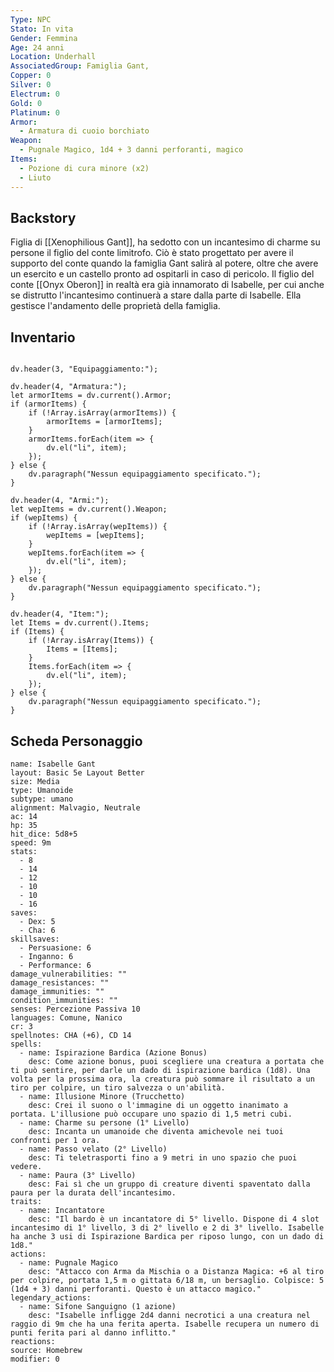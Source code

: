```yaml
---
Type: NPC
Stato: In vita
Gender: Femmina
Age: 24 anni
Location: Underhall
AssociatedGroup: Famiglia Gant,
Copper: 0
Silver: 0
Electrum: 0
Gold: 0
Platinum: 0
Armor:
  - Armatura di cuoio borchiato
Weapon:
  - Pugnale Magico, 1d4 + 3 danni perforanti, magico
Items:
  - Pozione di cura minore (x2)
  - Liuto
---
```


## Backstory
Figlia di [[Xenophilious Gant]], ha sedotto con un incantesimo di charme su persone il figlio del conte limitrofo. Ciò è stato progettato per avere il supporto del conte quando la famiglia Gant salirà al potere, oltre che avere un esercito e  un castello pronto ad ospitarli in caso di pericolo. 
Il figlio del conte [[Onyx Oberon]] in realtà era già innamorato di Isabelle, per cui anche se distrutto l'incantesimo continuerà a stare dalla parte di Isabelle. 
Ella gestisce l'andamento delle proprietà della famiglia.

## Inventario
```dataviewjs

dv.header(3, "Equipaggiamento:");

dv.header(4, "Armatura:");
let armorItems = dv.current().Armor; 
if (armorItems) { 
    if (!Array.isArray(armorItems)) {
        armorItems = [armorItems]; 
    }
    armorItems.forEach(item => {
        dv.el("li", item); 
    });
} else {
    dv.paragraph("Nessun equipaggiamento specificato.");
}

dv.header(4, "Armi:");
let wepItems = dv.current().Weapon; 
if (wepItems) { 
    if (!Array.isArray(wepItems)) {
        wepItems = [wepItems]; 
    }
    wepItems.forEach(item => {
        dv.el("li", item); 
    });
} else {
    dv.paragraph("Nessun equipaggiamento specificato.");
}

dv.header(4, "Item:");
let Items = dv.current().Items; 
if (Items) { 
    if (!Array.isArray(Items)) {
        Items = [Items]; 
    }
    Items.forEach(item => {
        dv.el("li", item); 
    });
} else {
    dv.paragraph("Nessun equipaggiamento specificato.");
}
```

## Scheda Personaggio
```statblock
name: Isabelle Gant
layout: Basic 5e Layout Better
size: Media
type: Umanoide
subtype: umano
alignment: Malvagio, Neutrale
ac: 14
hp: 35
hit_dice: 5d8+5
speed: 9m
stats:
  - 8
  - 14
  - 12
  - 10
  - 10
  - 16
saves:
  - Dex: 5
  - Cha: 6
skillsaves:
  - Persuasione: 6
  - Inganno: 6
  - Performance: 6
damage_vulnerabilities: ""
damage_resistances: ""
damage_immunities: ""
condition_immunities: ""
senses: Percezione Passiva 10
languages: Comune, Nanico
cr: 3
spellnotes: CHA (+6), CD 14
spells:
  - name: Ispirazione Bardica (Azione Bonus)
    desc: Come azione bonus, puoi scegliere una creatura a portata che ti può sentire, per darle un dado di ispirazione bardica (1d8). Una volta per la prossima ora, la creatura può sommare il risultato a un tiro per colpire, un tiro salvezza o un'abilità.
  - name: Illusione Minore (Trucchetto)
    desc: Crei il suono o l'immagine di un oggetto inanimato a portata. L'illusione può occupare uno spazio di 1,5 metri cubi.
  - name: Charme su persone (1° Livello)
    desc: Incanta un umanoide che diventa amichevole nei tuoi confronti per 1 ora.
  - name: Passo velato (2° Livello)
    desc: Ti teletrasporti fino a 9 metri in uno spazio che puoi vedere.
  - name: Paura (3° Livello)
    desc: Fai sì che un gruppo di creature diventi spaventato dalla paura per la durata dell'incantesimo.
traits:
  - name: Incantatore
    desc: "Il bardo è un incantatore di 5° livello. Dispone di 4 slot incantesimo di 1° livello, 3 di 2° livello e 2 di 3° livello. Isabelle ha anche 3 usi di Ispirazione Bardica per riposo lungo, con un dado di 1d8."
actions:
  - name: Pugnale Magico
    desc: "Attacco con Arma da Mischia o a Distanza Magica: +6 al tiro per colpire, portata 1,5 m o gittata 6/18 m, un bersaglio. Colpisce: 5 (1d4 + 3) danni perforanti. Questo è un attacco magico."
legendary_actions:
  - name: Sifone Sanguigno (1 azione)
    desc: "Isabelle infligge 2d4 danni necrotici a una creatura nel raggio di 9m che ha una ferita aperta. Isabelle recupera un numero di punti ferita pari al danno inflitto."
reactions:
source: Homebrew
modifier: 0

```

